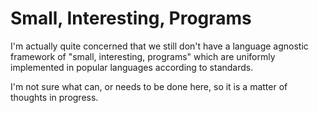 # Small, Interesting, Programs
I'm actually quite concerned that we still don't have a language agnostic framework of "small, interesting, programs" which are uniformly implemented in popular languages according to standards.

I'm not sure what can, or needs to be done here, so it is a matter of thoughts in progress.
